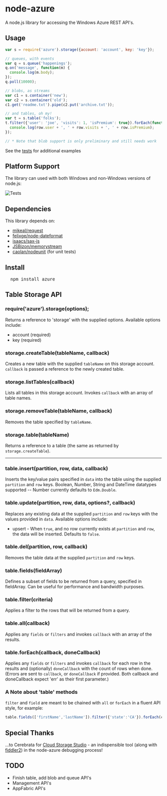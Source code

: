 # node-azure
A node.js library for accessing the Windows Azure REST API's.

## Usage

```javascript
var s = require('azure').storage({account: 'account', key: 'key'});

// queues, with events
var q = s.queue('happenings');
q.on('message', function(m) {
  console.log(m.body);
});
q.poll(10000);

// blobs, as streams
var c1 = s.container('new');
var c2 = s.container('old');
c1.get('readme.txt').pipe(c2.put('archive.txt'));

// and tables, oh my! 
var t = s.table('folks');
t.filter({'user': 'joe', 'visits': 1, 'isPremium': true}).forEach(function(err, row) {
  console.log(row.user + ', ' + row.visits + ', ' + row.isPremium);
});

// * Note that blob support is only preliminary and still needs work
```

See the [tests](node-azure/tree/master/test) for additional examples

## Platform Support

The library can used with both Windows and non-Windows versions of node.js:

![Tests](http://bitly.com/tv2uOx)

## Dependencies

This library depends on:

* [mikeal/request](https://github.com/mikeal/request)
* [felixge/node-dateformat](https://github.com/felixge/node-dateformat)
* [isaacs/sax-js](https://github.com/isaacs/sax-js)
* [JSBizon/memorystream](https://github.com/JSBizon/memorystream)
* [caolan/nodeunit](https://github.com/caolan/nodeunit) (for unit tests)
## Install

<pre>
  npm install azure
</pre>

## Table Storage API

### require('azure').storage(options);

Returns a reference to 'storage' with the supplied options.  Available options include:

* account (required)
* key (required)

### storage.createTable(tableName, callback)

Creates a new table with the supplied `tableName` on this storage account.  `callback` is passed a reference to the newly created table.

### storage.listTables(callback)

Lists all tables in this storage account.  Invokes `callback` with an array of table names.

### storage.removeTable(tableName, callback)

Removes the table specified by `tableName`.

### storage.table(tableName)

Returns a reference to a table (the same as returned by `storage.createTable`).

***

### table.insert(partition, row, data, callback)

Inserts the key/value pairs specified in `data` into the table using the supplied `partition` and `row` keys.  Boolean, Number, String and DateTime datatypes supported -- Number currently defaults to `Edm.Double`.

### table.update(partition, row, data, options?, callback)

Replaces any existing data at the supplied `partition` and `row` keys with the values provided in `data`.  Available options include:

* upsert - When `true`, and no row currently exists at `partition` and `row`, the data will be inserted.  Defaults to `false`.

### table.del(partition, row, callback)

Removes the table data at the supplied `partition` and `row` keys.

### table.fields(fieldArray)

Defines a subset of fields to be returned from a query, specified in fieldArray.  Can be useful for performance and bandwidth purposes.

### table.filter(criteria)

Applies a filter to the rows that will be returned from a query.

### table.all(callback)

Applies any `fields` or `filters` and invokes `callback` with an array of the results.

### table.forEach(callback, doneCallback)

Applies any `fields` or `filters` and invokes `callback` for each row in the results and (optionally) `doneCallback` with the count of rows when done.  (Errors are sent to `callback`, or `doneCallback` if provided.  Both callback and doneCallback expect 'err' as their first parameter.)

### A Note about 'table' methods

`filter` and `field` are meant to be chained with `all` or `forEach` in a fluent API style, for example:

```javascript
table.fields(['firstName','lastName']).filter({'state':'CA'}).forEach(callback, doneCallback);
```

## Special Thanks

…to Cerebrata for [Cloud Storage Studio](http://www.cerebrata.com/products/cloudstoragestudio/) - an indispensible tool (along with [fiddler2](http://www.fiddler2.com/fiddler2/)) in the node-azure debugging process!

## TODO

* Finish table, add blob and queue API's
* Management API's
* AppFabric API's
